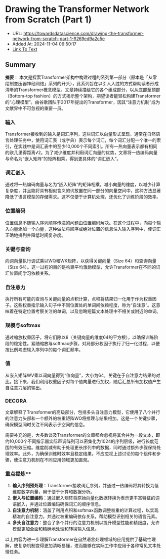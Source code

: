 # Drawing the Transformer Network from Scratch (Part 1)
- URL: https://towardsdatascience.com/drawing-the-transformer-network-from-scratch-part-1-9269ed9a2c5e
- Added At: 2024-11-04 06:50:17
- [Link To Text](2024-11-04-drawing-the-transformer-network-from-scratch-(part-1)_raw.md)

## Summary
**摘要**：
本文是探索Transformer架构中构建过程的系列第一部分（原本是「从零绘制变压器神经网络」系列的开头），此系列旨在以引人入胜的方式帮助读者形成清晰的Transformer概念模型。文章持续描绘它的各个组成部分，以从底部至顶部（Bottom-top fashion）的方式揭示整个架构，期望读者能轻松构建Transformer的“心理模型”。由谷歌团队于2017年提出的Transformer，因其“注意力机制”成为文献界中不可忽视的重要一员。

### 输入
Transformer接收到的输入是词汇序列，这些词汇以向量形式呈现。通常在自然语言处理任务中，使用词汇表（或字典）表示每个词汇，每个词汇分配一个唯一的索引，在实践中是词汇表中的至少10,000个不同索引。所有一热向量表示都有相同的欧几里得距离√2。为了减少维度并利用词汇向量的优势，文章将一热编码向量与命名为“嵌入矩阵”的矩阵相乘，得到更具体的“词汇嵌入”。

### 词汇嵌入
通过将一热编码向量与名为“嵌入矩阵”的矩阵相乘，减小向量的维度，以减少计算复杂度，并且能将具有相似含义的词放置在同一部分的向量空间中，这种方法显著降低了语言模型的存储需求。这不仅便于计算机处理，还优化了训练阶段的效率。

### 位置编码
位置信息不随输入序列顺序传递的问题由位置编码解决。在这个过程中，向每个输入向量添加一个向量，这种做法将顺序或绝对位置的信息注入输入序列中，使词汇正确地排列并降低时间复杂度。

### 关键与查询
向词向量执行调试乘以WQ和WK矩阵，以获得关键向量（Size 64）和查询向量（Size 64）。这一过程的目的是构建平均激励模型，允许Transformer在不同的词汇位置间学习依赖关系。

### 自注意力
执行所有可能的查询与关键向量的点积计算，点积将结果归一化用于作为权重因子。这些权重指示输入句子中不同位置处的单词间依赖程度，称为“自注意”。这意味着在特定位置考察关注的单词，以及忽略短篇文本处理中不相关或附近的单词。

### 规模与softmax
通过缩放权重因子，将它们除以8（关键向量的维度64的平方根），以确保训练阶段的稳定性。紧随缩放与softmax步骤，对局部分权因子执行了归一化过程，以便按比例考虑输入序列中的每个词汇频率。

### 值
从嵌入矩阵WV乘以词向量得到“值向量”，大小为64，关键在于自注意力结果的对比。接下来，我们利用权重因子对每个值向量进行加权，随后汇总所有加权值产生自注意力层的输出。

### DECORA
文章解释了Transformer的高级部分，包括多头自注意力模型，它使用了八个并行的注意力头部和一个额外的权重矩阵WO将推理与结果相加。这是一个关键步骤，确保模型同时关注不同表示子空间的信息。

需要补充的是，大多数谈及Transformer的文章都会忽视将其合并为一段文本，即约10,000个不同指示器实际声调阵列可以密集化为1024的序列层级，进行长度范围的有效压缩。维度削减有助于处理更长序列中的数据，同时通过额外步骤保持处理效率。此外，为确保训练时效率且稳定结果，不应忽视上述讨论的每个组件和步骤，使注意力机制在不同应用领域更加直观。

### 重点提炼**
1. **输入序列预处理**：Transformer接收词汇序列，并通过一热编码将其转换为低维度数字向量，用于便于计算和数据分析。
2. **嵌入与位置编码**：通过嵌入矩阵将原始向量化数据转换为表示更丰富特征的词语嵌入，并通过位置编码确保词汇的顺序信息。
3. **自注意力机制**：涵盖了利用点积和softmax函数调整权重的计算过程，以实现精准的自注意力，并通过权重编码依存关系，帮助模型识别相关的语言元素。
4. **多头自注意力**：整合了多个并行的注意力机制以提升模型性能和精细度，允许模型更加全面和精确地处理和转换输入信息。

以上内容为进一步理解Transformer在自然语言处理领域的应用提供了基础性理解，使复杂机制变得更加清晰易懂，进而能够在实际工作中应用于各种常见文本处理任务。
